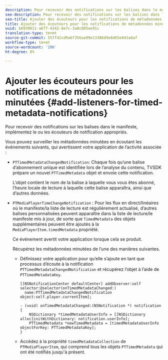 ```yaml
---
description: Pour recevoir des notifications sur les balises dans le manifeste, implémentez le ou les écouteurs de notification appropriés.
seo-description: Pour recevoir des notifications sur les balises dans le manifeste, implémentez le ou les écouteurs de notification appropriés.
seo-title: Ajouter des écouteurs pour les notifications de métadonnées minutées
title: Ajouter des écouteurs pour les notifications de métadonnées minutées
uuid: b6939011-a6ff-4342-8e7c-3a0c805ee91c
translation-type: tm+mt
source-git-commit: 557f42cd9a6f356aa99e13386d9e8d65e043a6af
workflow-type: tm+mt
source-wordcount: '206'
ht-degree: 0%

---
```



# Ajouter les écouteurs pour les notifications de métadonnées minutées {#add-listeners-for-timed-metadata-notifications}

Pour recevoir des notifications sur les balises dans le manifeste, implémentez le ou les écouteurs de notification appropriés.

Vous pouvez surveiller les métadonnées minutées en écoutant les événements suivants, qui avertissent votre application de l’activité associée :

* `PTTimedMetadataChangedNotification`: Chaque fois qu’une balise d’abonnement unique est identifiée lors de l’analyse du contenu, TVSDK prépare un nouvel  `PTTimedMetadata` objet et envoie cette notification.

   L’objet contient le nom de la balise à laquelle vous vous êtes abonné, l’heure locale de lecture à laquelle cette balise apparaîtra, ainsi que d’autres données.

* `PTMediaPlayerTimeChangeNotification` : Pour les flux en direct/linéaires où le manifeste/la liste de lecture est régulièrement actualisé, d’autres balises personnalisées peuvent apparaître dans la liste de lecture/le manifeste mis à jour, de sorte que  `TimedMetadata` des objets supplémentaires peuvent être ajoutés à la  `MediaPlayerItem.timedMetadata` propriété.

   Ce événement avertit votre application lorsque cela se produit.

   Récupérez les métadonnées minutées de l’une des manières suivantes.

   * Définissez votre application pour qu’elle s’ajoute en tant que processus d’écoute à la notification `PTTimedMetadataChangedNotification` et récupérez l’objet à l’aide de `PTTimedMetadataKey`.

      ```
      [[NSNotificationCenter defaultCenter] addObserver:self selector:@selector(onTimedMetadataChanged:)  
        name:PTTimedMetadataChangedNotification object:self.player.currentItem]; 
      
      - (void) onTimedMetadataChanged:(NSNotification *) notification { 
          NSDictionary *timedMetadataUserInfo = [[NSDictionary alloc]initWithDictionary: notification.userInfo]; 
          PTTimedMetadata *newTimedMetadata = [timedMetadataUserInfo objectForKey: PTTimedMetadataKey]; 
      }
      ```

   * Accédez à la propriété `timedMetadataCollection` de `PTMediaPlayerItem`, qui comprend tous les objets `PTTimedMetadata` qui ont été notifiés jusqu&#39;à présent.
